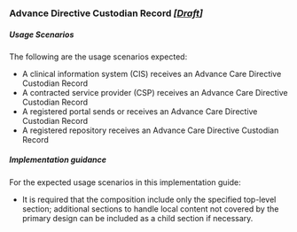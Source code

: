 ### Advance Directive Custodian Record *[[Draft](http://hl7.org/fhir/stu3/valueset-publication-status.html)]*

##### **Usage Scenarios**
The following are the usage scenarios expected:

* A clinical information system (CIS) receives an Advance Care Directive Custodian Record
* A contracted service provider (CSP) receives an Advance Care Directive Custodian Record
* A registered portal sends or receives an Advance Care Directive Custodian Record
* A registered repository receives an Advance Care Directive Custodian Record

##### **Implementation guidance**
For the expected usage scenarios in this implementation guide:

* It is required that the composition include only the specified top-level section; additional sections to handle local content not covered by the primary design can be included as a child section if necessary.